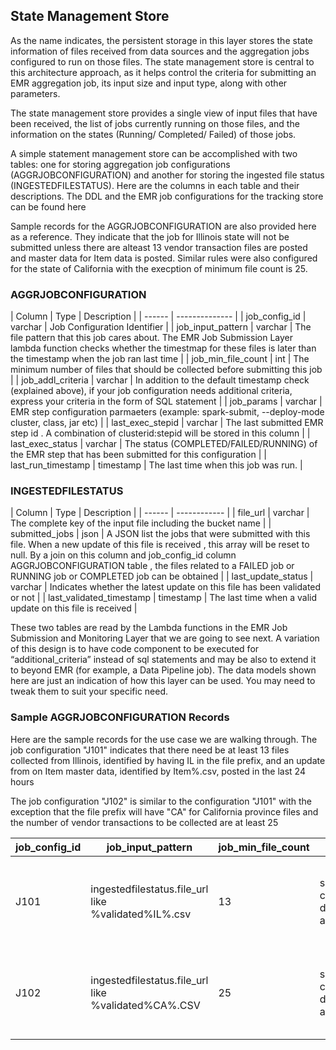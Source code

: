 

## State Management Store

As the name indicates, the persistent storage in this layer stores the state information of files received from data sources and the aggregation jobs configured to run on those files. The state management store is central to this architecture approach, as it helps control the criteria for submitting an EMR aggregation job, its input size and input type, along with other parameters.

The state management store provides a single view of input files that have been received, the list of jobs currently running on those files, and the information on the states (Running/ Completed/ Failed) of those jobs.

A simple statement management store can be accomplished with two tables: one for storing aggregation job configurations (AGGRJOBCONFIGURATION) and another for storing the ingested file status (INGESTEDFILESTATUS). Here are the columns in each table and their descriptions. The DDL and the EMR job configurations for the tracking store can be found here

Sample records for the AGGRJOBCONFIGURATION are also provided here as a reference. They indicate that the job for Illinois state will not be submitted unless there are alteast 13 vendor transaction files are posted and master data for Item data is posted. Similar rules were also configured for the state of California with the execption of minimum file count is 25.



### AGGRJOBCONFIGURATION
| Column | Type | Description |
| ------ | -------------- |
| job_config_id | varchar | Job Configuration Identifier |
| job_input_pattern | varchar | The file pattern that this job cares about. The EMR Job Submission Layer lambda function checks whether the timestmap for these files is later than the timestamp when the job ran last time |
| job_min_file_count | int | The minimum number of files that should be collected before submitting this job |
| job_addl_criteria | varchar | In addition to the default timestamp check (explained above), if your job configuration needs additional criteria, express your criteria in the form of SQL statement |
| job_params | varchar | EMR step configuration parmaeters (example: spark-submit, --deploy-mode cluster, class, jar etc) |
| last_exec_stepid | varchar  | The last submitted EMR step id . A combination of clusterid:stepid will be stored in this column |
| last_exec_status | varchar | The status (COMPLETED/FAILED/RUNNING) of the EMR step that has been submitted for this configuration |
| last_run_timestamp | timestamp | The last time when this job was run. |



### INGESTEDFILESTATUS
| Column | Type | Description |
| ------ | ------------ |
| file_url | varchar | The complete key  of the input file including the bucket name |
| submitted_jobs | json | A JSON list  the jobs that were submitted  with this file.  When a new update of this file is received , this array will be reset to null. By a  join on this column and job_config_id  column AGGRJOBCONFIGURATION table ,  the files related to a FAILED job or RUNNING job or COMPLETED job can be obtained |
| last_update_status | varchar | Indicates whether the latest update on this file has been validated or not |
| last_validated_timestamp | timestamp | The last time when a valid update on this file is received |

These two tables are read by the Lambda functions in the EMR Job Submission and Monitoring Layer that we are going to see next. A variation of this design is to have code component to be executed for “additional_criteria” instead of sql statements and may be also to extend it to beyond EMR (for example, a Data Pipeline job). The data models shown here are just an indication of how this layer can be used. You may need to tweak them to suit your specific need.


### Sample AGGRJOBCONFIGURATION Records

Here are the sample records for the use case we are walking through. The job configuration "J101" indicates that there need be at least 13 files collected from Illinois, identified by having IL in the file prefix,  and an update from on Item master data, identified by Item%.csv, posted in the last 24 hours

The job configuration "J102" is similar to the configuration "J101" with the exception that the file prefix will have "CA" for California province files and the number of vendor transactions to be collected are at least 25

| job_config_id	| job_input_pattern |	job_min_file_count | job_params | additional_criteria |	last_exec_stepid | last_exec_status |	last_run_timestamp |
| ------------ | ---------------- | --------- | ----------- | ---------- | -------- | --------- | ---------- |
| J101 |	ingestedfilestatus.file_url like %validated%IL%.csv |	13 | spark-submit,--deploy-mode,cluster,--class,com.amazonaws.bigdatablog.edba.emr.ProcessVendorTrasactions,s3://event-driven-batch-analytics/code/eventdrivenanalytics.jar,s3://event-driven-batch-analytics/validated/data/source-identical/IL*.csv | select 1 from ingestedfilestatus where file_url like '%Item%.csv' and last_validated_timestamp > current_timestamp - interval 1 day | |  | |
| J102 |	ingestedfilestatus.file_url like %validated%CA%.CSV	| 25 | spark-submit,--deploy-mode,cluster,--class,com.amazonaws.bigdatablog.edba.emr.ProcessVendorTrasactions,s3://event-driven-batch-analytics/code/eventdrivenanalytics.jar,s3://event-driven-batch-analytics/validated/data/source-identical/CA*.csv |	select 1 from ingestedfilestatus where file_url like '%Item%.csv' and last_validated_timestamp > current_timestamp - interval 1 day |  | | |
